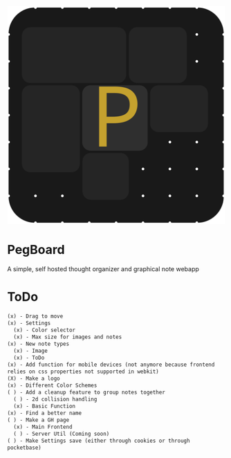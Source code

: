 <img src="./public/pegboardLogo.svg"></img>

# PegBoard
A simple, self hosted thought organizer and graphical note webapp
# ToDo
```
(x) - Drag to move
(x) - Settings
  (x) - Color selector
  (x) - Max size for images and notes
(x) - New note types
  (x) - Image
  (x) - ToDo
(x) - Add function for mobile devices (not anymore because frontend relies on css properties not supported in webkit)
(X) - Make a logo
(x) - Different Color Schemes
( ) - Add a cleanup feature to group notes together
  ( ) - 2d collision handling
  (x) - Basic Function
(x) - Find a better name
( ) - Make a GH page
  (x) - Main Frontend
  ( ) - Server Util (Coming soon)
( ) - Make Settings save (either through cookies or through pocketbase)
```
